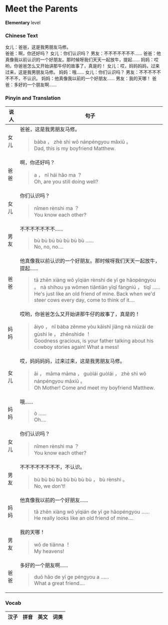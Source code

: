 # Meet the Parents
**Elementary** level
### Chinese Text
女儿：爸爸，这是我男朋友马修。<br />爸爸：啊，你还好吗？
女儿：你们认识吗？
男友：不不不不不不不......
爸爸：他真像我以前认识的一个好朋友。那时候呀我们天天一起放牛，提起......
妈妈：哎哟，你爸爸怎么又开始讲那牛仔的故事了，真是的！
女儿：哎，妈妈妈妈，过来过来，这是我男朋友马修。
妈妈：哦......
女儿：你们认识吗？
男友：不不不不不不不不，不认识。
妈妈：他真像我以前的一个好朋友......
男友：我的天哪！
爸爸：多好的一个朋友啊......

### Pinyin and Translation
|说人|句子|
|----|----|
|女儿|爸爸，这是我男朋友马修。<blockquote>bàba ， zhè shì wǒ nánpéngyou mǎxiū 。<br />Dad, this is my boyfriend Matthew.</blockquote>|
|爸爸|啊，你还好吗？<blockquote>a ， nǐ hái hǎo ma ？<br />Oh, are you still doing well?</blockquote>|
|女儿|你们认识吗？<blockquote>nǐmen rènshi ma ？<br />You know each other?</blockquote>|
|男友|不不不不不不不......<blockquote>bù bù bù bù bù bù bù ......<br />No, no, no....</blockquote>|
|爸爸|他真像我以前认识的一个好朋友。那时候呀我们天天一起放牛，提起......<blockquote>tā zhēn xiàng wǒ yǐqián rènshi de yī ge hǎopéngyou 。 nà shíhou ya wǒmen tiāntiān yīqǐ fàngniú ， tíqǐ ......<br />He's just like an old friend of mine. Back when we'd steer cows every day, come to think of it....</blockquote>|
|妈妈|哎哟，你爸爸怎么又开始讲那牛仔的故事了，真是的！<blockquote>āiyo ， nǐ bàba zěnme yòu kāishǐ jiǎng nà niúzǎi de gùshi le ， zhēnshìde ！<br />Goodness gracious, is your father talking about his cowboy stories again! What a mess!</blockquote>|
|女儿|哎，妈妈妈妈，过来过来，这是我男朋友马修。<blockquote>āi ， māma māma ， guòlái guòlái ， zhè shì wǒ nánpéngyou mǎxiū 。<br />Oh Mother! Come and meet my boyfriend Matthew.</blockquote>|
|妈妈|哦......<blockquote>ò ......<br />Oh....</blockquote>|
|女儿|你们认识吗？<blockquote>nǐmen rènshi ma ？<br />You know each other?</blockquote>|
|男友|不不不不不不不不，不认识。<blockquote>bù bù bù bù bù bù bù bù ， bù rènshi 。<br />No, we don't!</blockquote>|
|妈妈|他真像我以前的一个好朋友......<blockquote>tā zhēn xiàng wǒ yǐqián de yī ge hǎopéngyou ......<br />He really looks like an old friend of mine....</blockquote>|
|男友|我的天哪！<blockquote>wǒ de tiānna ！<br />My heavens!</blockquote>|
|爸爸|多好的一个朋友啊......<blockquote>duō hǎo de yī ge péngyou a ......<br />What a great friend....</blockquote>|
### Vocab
|汉子|拼音|英文|词类|
|----|----|----|----|
